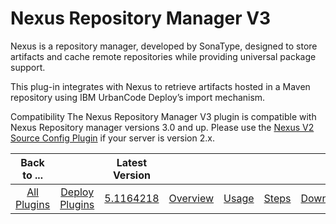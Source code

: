 
# Nexus Repository Manager V3

Nexus is a repository manager, developed by SonaType, designed to store artifacts and cache remote repositories while providing universal package support.

This plug-in integrates with Nexus to retrieve artifacts hosted in a Maven repository using IBM UrbanCode Deploy’s import mechanism.

Compatibility The Nexus Repository Manager V3 plugin is compatible with Nexus Repository manager versions 3.0 and up. Please use the [Nexus V2 Source Config Plugin](https://urbancode.github.io/IBM-UCx-PLUGIN-DOCS/UCD/nexus-source-config/) if your server is version 2.x.


|Back to ...||Latest Version|||||
| :---: | :---: | :---: | :---: | :---: | :---: | :---: |
|[All Plugins](../../index.md)|[Deploy Plugins](../README.md)|[5.1164218](https://raw.githubusercontent.com/UrbanCode/IBM-UCD-PLUGINS/main/files/sourceconfig-nexus-v3/ucd-sourceconfig-nexus-v3-5.1164218.zip)|[Overview](overview.md)|[Usage](usage.md)|[Steps](steps.md)|[Downloads](downloads.md)|
